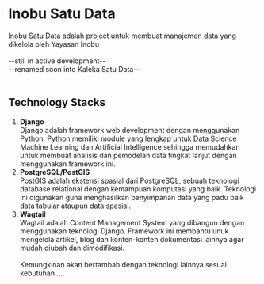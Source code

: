 # Inobu Satu Data
Inobu Satu Data adalah project untuk membuat manajemen data yang dikelola oleh Yayasan Inobu
<br><br>
--still in active development--<br>
--renamed soon into Kaleka Satu Data--
<br><br>
## Technology Stacks
1. <b>Django</b><br>
Django adalah framework web development dengan menggunakan Python. Python memiliki module yang lengkap untuk Data Science  Machine Learning dan Artificial Intelligence sehingga memudahkan untuk membuat analisis dan pemodelan data tingkat lanjut dengan menggunakan framework ini.
2. <b>PostgreSQL/PostGIS</b><br>
PostGIS adalah ekstensi spasial dari PostgreSQL, sebuah teknologi database relational dengan kemampuan komputasi yang baik. Teknologi ini digunakan guna menghasilkan penyimpanan data yang padu baik data tabular ataupun data spasial. 
3. <b>Wagtail</b><br>
Wagtail adalah Content Management System yang dibangun dengan menggunakan teknologi Django. Framework ini membantu unuk mengelola artikel, blog dan konten-konten dokumentasi lainnya agar mudah diubah dan dimodifikasi.<br><br>
Kemungkinan akan bertambah dengan teknologi lainnya sesuai kebutuhan .... 